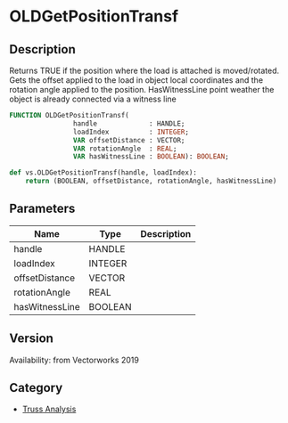# OLDGetPositionTransf

## Description
Returns TRUE if the position where the load is attached is moved/rotated. Gets the offset applied to the load in object local coordinates and the rotation angle applied to the position. HasWitnessLine point weather the object is already connected via a witness line

```pascal
FUNCTION OLDGetPositionTransf(
				handle             : HANDLE;
				loadIndex          : INTEGER;
				VAR offsetDistance : VECTOR;
				VAR rotationAngle  : REAL;
				VAR hasWitnessLine : BOOLEAN): BOOLEAN;
```

```python
def vs.OLDGetPositionTransf(handle, loadIndex):
    return (BOOLEAN, offsetDistance, rotationAngle, hasWitnessLine)
```

## Parameters
|Name|Type|Description|
|---|---|---|
|handle|HANDLE|   |
|loadIndex|INTEGER|   |
|offsetDistance|VECTOR|   |
|rotationAngle|REAL|   |
|hasWitnessLine|BOOLEAN|   |

## Version
Availability: from Vectorworks 2019

## Category
* [Truss Analysis](../Categories/Truss%20Analysis.md)

